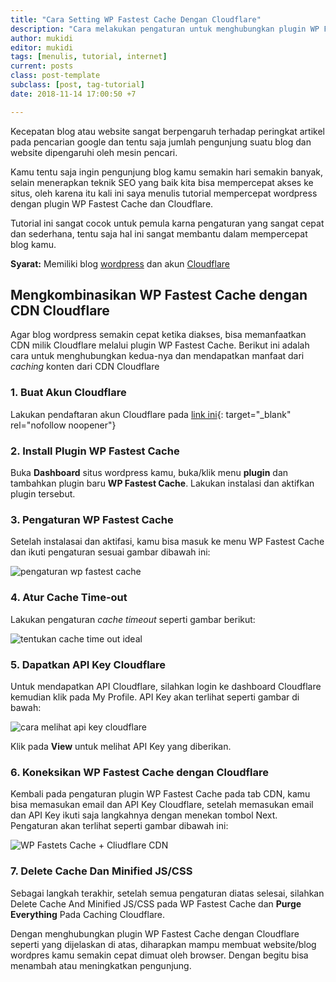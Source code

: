 ```yaml
---
title: "Cara Setting WP Fastest Cache Dengan Cloudflare"
description: "Cara melakukan pengaturan untuk menghubungkan plugin WP Fastest Cache dengan CDN Cloudflare"
author: mukidi
editor: mukidi
tags: [menulis, tutorial, internet]
current: posts
class: post-template
subclass: [post, tag-tutorial]
date: 2018-11-14 17:00:50 +7

---
```

Kecepatan blog atau website sangat berpengaruh terhadap peringkat artikel pada pencarian google dan tentu saja jumlah pengunjung suatu blog dan website dipengaruhi oleh mesin pencari.

Kamu tentu saja ingin pengunjung blog kamu semakin hari semakin banyak, selain menerapkan teknik SEO yang baik kita bisa mempercepat akses ke situs, oleh karena itu kali ini saya menulis tutorial mempercepat wordpress dengan plugin WP Fastest Cache dan Cloudflare.

Tutorial ini sangat cocok untuk pemula karna pengaturan yang sangat cepat dan sederhana, tentu saja hal ini sangat membantu dalam mempercepat blog kamu.

**Syarat:** Memiliki blog [wordpress](https://www.wordpress.org) dan akun [Cloudflare](https://www.cloudflare.com)

## Mengkombinasikan WP Fastest Cache dengan CDN Cloudflare
Agar blog wordpress semakin cepat ketika diakses, bisa memanfaatkan CDN milik Cloudflare melalui plugin WP Fastest Cache. Berikut ini adalah cara untuk menghubungkan kedua-nya dan mendapatkan manfaat dari _caching_ konten dari CDN Cloudflare

### 1. Buat Akun Cloudflare
Lakukan pendaftaran akun Cloudflare pada [link ini](https://dash.cloudflare.com/sign-up){: target="_blank" rel="nofollow noopener"}

### 2. Install Plugin WP Fastest Cache
Buka **Dashboard** situs wordpress kamu, buka/klik menu **plugin** dan tambahkan plugin baru **WP Fastest Cache**. Lakukan instalasi dan aktifkan plugin tersebut.

### 3. Pengaturan WP Fastest Cache
Setelah instalasai dan aktifasi, kamu bisa masuk ke menu WP Fastest Cache dan ikuti pengaturan sesuai gambar dibawah ini:

![pengaturan wp fastest cache](https://i2.wp.com/www.ramitan.com/wp-content/uploads/2018/07/WP-Fastest-Cache-e1535542367236.png?w=750&ssl=1)

### 4. Atur Cache Time-out
Lakukan pengaturan _cache timeout_ seperti gambar berikut:

![tentukan cache time out ideal](https://i1.wp.com/www.ramitan.com/wp-content/uploads/2018/07/WP-Fastest-Cache2-e1535542388737.png?w=750&ssl=1)

### 5. Dapatkan API Key Cloudflare
Untuk mendapatkan API Cloudflare, silahkan login ke dashboard Cloudflare kemudian klik pada My Profile. API Key akan terlihat seperti gambar di bawah:

![cara melihat api key cloudflare](https://i1.wp.com/www.ramitan.com/wp-content/uploads/2018/07/CF-e1535542380263.png?w=750&ssl=1)

Klik pada **View** untuk melihat API Key yang diberikan.

### 6. Koneksikan WP Fastest Cache dengan Cloudflare
Kembali pada pengaturan plugin WP Fastest Cache pada tab CDN, kamu bisa memasukan email dan API Key Cloudflare, setelah memasukan email dan API Key ikuti saja langkahnya dengan menekan tombol Next. Pengaturan akan terlihat seperti gambar dibawah ini:

![WP Fastets Cache + Cliudflare CDN](https://i2.wp.com/www.ramitan.com/wp-content/uploads/2018/07/WP-Fastest-Cache3-e1535542396865.png?w=750&ssl=1)

### 7. Delete Cache Dan Minified JS/CSS
Sebagai langkah terakhir, setelah semua pengaturan diatas selesai, silahkan Delete Cache And Minified JS/CSS pada WP Fastest Cache dan **Purge Everything** Pada Caching Cloudflare.

Dengan menghubungkan plugin WP Fastest Cache dengan Cloudflare seperti yang dijelaskan di atas, diharapkan mampu membuat website/blog wordpres kamu semakin cepat dimuat oleh browser. Dengan begitu bisa menambah atau meningkatkan pengunjung.
